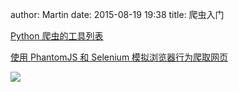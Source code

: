 author: Martin
date: 2015-08-19 19:38
title: 爬虫入门

[Python 爬虫的工具列表](http://python.jobbole.com/82633/)

[使用 PhantomJS 和 Selenium 模拟浏览器行为爬取网页](http://www.168seo.cn/selenium/1393.html)

![](http://i60.tinypic.com/6zsun9.jpg)
